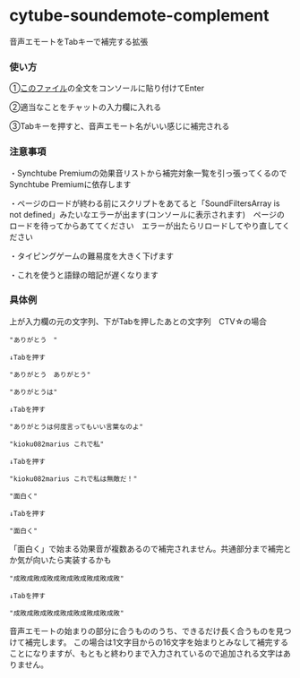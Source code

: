 # cytube-soundemote-complement
音声エモートをTabキーで補完する拡張

### 使い方
①[このファイル](https://raw.githubusercontent.com/nemota/cytube-soundemote-complement/master/main.js)の全文をコンソールに貼り付けてEnter

②適当なことをチャットの入力欄に入れる

③Tabキーを押すと、音声エモート名がいい感じに補完される

### 注意事項
・Synchtube Premiumの効果音リストから補完対象一覧を引っ張ってくるのでSynchtube Premiumに依存します

・ページのロードが終わる前にスクリプトをあてると「SoundFiltersArray is not defined」みたいなエラーが出ます(コンソールに表示されます)　ページのロードを待ってからあててください　エラーが出たらリロードしてやり直してください

・タイピングゲームの難易度を大きく下げます

・これを使うと語録の暗記が遅くなります

### 具体例
上が入力欄の元の文字列、下がTabを押したあとの文字列　CTV☆の場合

```
"ありがとう　"

↓Tabを押す

"ありがとう　ありがとう"
```
```
"ありがとうは"

↓Tabを押す

"ありがとうは何度言ってもいい言葉なのよ"
```
```
"kioku082marius これで私"

↓Tabを押す

"kioku082marius これで私は無敵だ！"
```
```
"面白く"

↓Tabを押す

"面白く"
```
「面白く」で始まる効果音が複数あるので補完されません。共通部分まで補完とか気が向いたら実装するかも
```
"成敗成敗成敗成敗成敗成敗成敗成敗"

↓Tabを押す

"成敗成敗成敗成敗成敗成敗成敗成敗"
```
音声エモートの始まりの部分に合うもののうち、できるだけ長く合うものを見つけて補完します。
この場合は1文字目からの16文字を始まりとみなして補完することになりますが、もともと終わりまで入力されているので追加される文字はありません。
